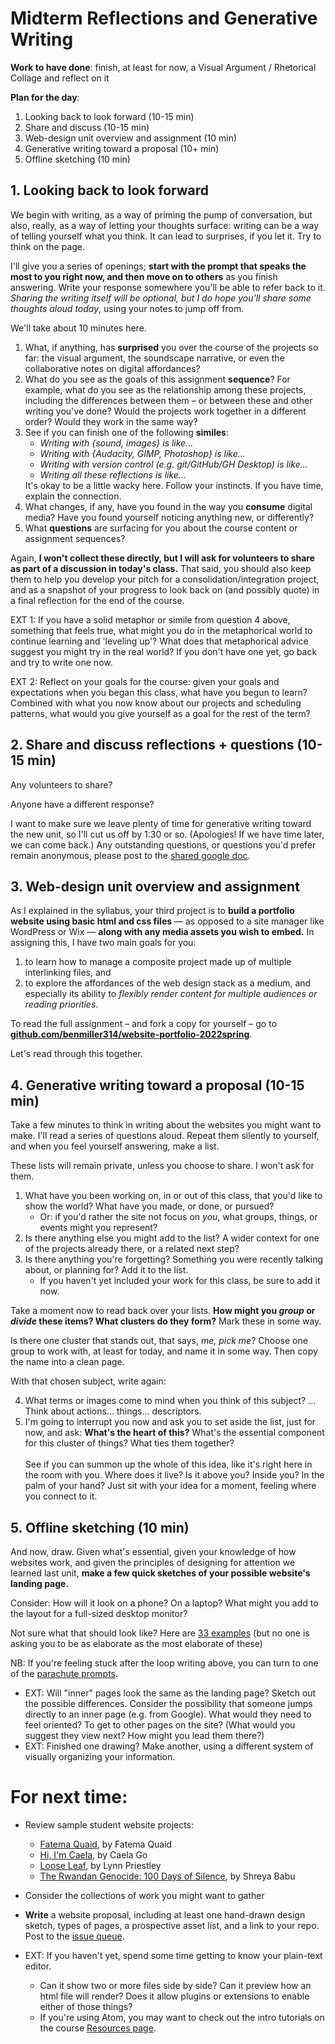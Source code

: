 
# Midterm Reflections and Generative Writing

**Work to have done**: finish, at least for now, a Visual Argument / Rhetorical Collage and reflect on it

**Plan for the day**:

1. Looking back to look forward (10-15 min)
2. Share and discuss (10-15 min)
3. Web-design unit overview and assignment (10 min)
4. Generative writing toward a proposal (10+ min)
5. Offline sketching (10 min)



## 1. Looking back to look forward

We begin with writing, as a way of priming the pump of conversation, but also, really, as a way of letting your thoughts surface: writing can be a way of telling yourself what you think. It can lead to surprises, if you let it. Try to think on the page.

I'll give you a series of openings; **start with the prompt that speaks the most to you right now, and then move on to others** as you finish answering. Write your response somewhere you'll be able to refer back to it. _Sharing the writing itself will be optional, but I do hope you'll share *some* thoughts aloud today_, using your notes to jump off from.

We'll take about 10 minutes here.

<ol class="spaced">
<li>What, if anything, has <strong>surprised</strong> you over the course of the projects so far: the visual argument, the soundscape narrative, or even the collaborative notes on digital affordances?</li>

<li>What do you see as the goals of this assignment <strong>sequence</strong>? For example, what do you see as the relationship among these projects, including the differences between them – or between these and other writing you've done? Would the projects work together in a different order? Would they work in the same way?</li>

<li>See if you can finish one of the following <strong>similes</strong>:<ul><li><em>Writing with {sound, images} is like...</em></li>
<li><em>Writing with {Audacity, GIMP, Photoshop} is like...</em></li>
<li><em>Writing with version control (e.g. git/GitHub/GH Desktop) is like...</em></li>
<li><em>Writing all these reflections is like...</em></li></ul> It's okay to be a little wacky here. Follow your instincts. If you have time, explain the connection.</li>

<li>What changes, if any, have you found in the way you <strong>consume</strong> digital media? Have you found yourself noticing anything new, or differently?</li>

<li>What <strong>questions</strong> are surfacing for you about the course content or assignment sequences?</li>

</ol>

<div class="alert alert-info">
Again, <strong>I won't collect these directly, but I will ask for volunteers to share as part of a discussion in today's class.</strong> That said, you should also keep them to help you develop your pitch for a consolidation/integration project, and as a snapshot of your progress to look back on (and possibly quote) in a final reflection for the end of the course.
</div>

EXT 1: If you have a solid metaphor or simile from question 4 above, something that feels true, what might you do in the metaphorical world to continue learning and 'leveling up'? What does that metaphorical advice suggest you might try in the real world? If you don't have one yet, go back and try to write one now.

EXT 2: Reflect on your goals for the course: given your goals and expectations when you began this class, what have you begun to learn? Combined with what you now know about our projects and scheduling patterns, what would you give yourself as a goal for the rest of the term?

<!--
<div class="alert alert-warning">To get credit for asynchronous participation,
<ul>
<li>Set yourself a 10 minute timer and do the writing above. Then – because GitHub's issue queues are not equipped for streaming media, alas – </li>
<li> <strong>Head into <a href="https://canvas.pitt.edu/courses/78948/assignments/527213">Canvas</a> to record a quick Flipgrid video</strong> about one piece of what the writing got you thinking about. <ul><li>Aim for more than 30 seconds, but less than 3 minutes, to simulate what we did in class.</li><li>Feel free to watch the class recording first, so you have the option of responding to what someone said there!</li><li>Any such videos will appear in the <a href="https://canvas.pitt.edu/courses/78948/assignments">Assignments section</a> under "Async video/sound contributions."</li></ul></li>
</ul></div>
 -->

## 2. Share and discuss reflections + questions (10-15 min)

Any volunteers to share?

Anyone have a different response?

<!-- Again, I'd really like to get everyone's voices in the room today.  -->
I want to make sure we leave plenty of time for generative writing toward the new unit, so I'll cut us off by 1:30 or so. (Apologies! If we have time later, we can come back.) Any outstanding questions, or questions you'd prefer remain anonymous, please post to the [shared google doc](http://bit.ly/cdm2022spring-notes).


## 3. Web-design unit overview and assignment

As I explained in the syllabus, your third project is to **build a portfolio website using basic html and css files** — as opposed to a site manager like WordPress or Wix — **along with any media assets you wish to embed.** In assigning this, I have two main goals for you:

1. to learn how to manage a composite project made up of multiple interlinking files, and
2. to explore the affordances of the web design stack as a medium, and especially its ability to _flexibly render content for multiple audiences or reading priorities_.

<div class="alert alert-success">
  To read the full assignment – and fork a copy for yourself – go to <strong><a href="https://github.com/benmiller314/website-portfolio-2022spring#project-3-website-portfolio">github.com/benmiller314/website-portfolio-2022spring</a></strong>.
</div>

Let's read through this together.

## 4. Generative writing toward a proposal (10-15 min)

Take a few minutes to think in writing about the websites you might want to make. I'll read a series of questions aloud. Repeat them silently to yourself, and when you feel yourself answering, make a list.

These lists will remain private, unless you choose to share. I won't ask for them.

1. What have you been working on, in or out of this class, that you'd like to show the world? What have you made, or done, or pursued?
    - Or: if you'd rather the site not focus on _you_, what groups, things, or events might you represent?
2. Is there anything else you might add to the list? A wider context for one of the projects already there, or a related next step?
3. Is there anything you're forgetting? Something you were recently talking about, or planning for? Add it to the list.
    - If you haven't yet included your work for this class, be sure to add it now.

Take a moment now to read back over your lists. **How might you _group_ or _divide_ these items? What clusters do they form?** Mark these in some way.

Is there one cluster that stands out, that says, _me, pick me_? Choose one group to work with, at least for today, and name it in some way. Then copy the name into a clean page.

With that chosen subject, write again:

4. What terms or images come to mind when you think of this subject? ... Think about actions... things... descriptors.
5. I'm going to interrupt you now and ask you to set aside the list, just for now, and ask: **What's the heart of this?** What's the essential component for this cluster of things? What ties them together? <br/><br/>See if you can summon up the whole of this idea, like it's right here in the room with you. Where does it live? Is it above you? Inside you? In the palm of your hand? Just sit with your idea for a moment, feeling where you connect to it.

## 5. Offline sketching (10 min)
<div class="alert alert-success">
<p>And now, draw. Given what's essential, given your knowledge of how websites work, and given the principles of designing for attention we learned last unit, <strong>make a few quick sketches of your possible website's landing page.</strong></p>

<p>Consider: How will it look on a phone? On a laptop? What might you add to the layout for a full-sized desktop monitor?</p>
</div>

Not sure what that should look like? Here are [33 examples](http://designbeep.com/2012/05/17/33-great-examples-of-web-design-sketches/) (but no one is asking you to be as elaborate as the most elaborate of these)

<div class="alert alert-info">
NB: If you're feeling stuck after the loop writing above, you can turn to one of the <a href="https://github.com/benmiller314/website-portfolio-2022spring#parachute-prompts">parachute prompts</a>.
</div>


* EXT: Will "inner" pages look the same as the landing page? Sketch out the possible differences. Consider the possibility that someone jumps directly to an inner page (e.g. from Google). What would they need to feel oriented? To get to other pages on the site? (What would you suggest they view next? How might you lead them there?)
* EXT: Finished one drawing? Make another, using a different system of visually organizing your information.



# For next time:

* Review sample student website projects:
  - [Fatema Quaid](https://fatemaquaid987.github.io/website/index.html), by Fatema Quaid
  - [Hi, I'm Caela](https://cmgo412.github.io/website-portfolio-2021spring/), by Caela Go
  - [Loose Leaf](https://cap-alt-delete.github.io/website-portfolio-2021spring/), by Lynn Priestley
  - [The Rwandan Genocide: 100 Days of Silence](https://shreyababu.github.io/website-portfolio-2020fall), by Shreya Babu
* Consider the collections of work you might want to gather
* **Write** a website proposal, including at least one hand-drawn design sketch, types of pages, a prospective asset list, and a link to your repo. Post to the <a href="{{site.github.issues_url}}">issue queue</a>.



* EXT: If you haven't yet, spend some time getting to know your plain-text editor.
  - Can it show two or more files side by side? Can it preview how an html file will render? Does it allow plugins or extensions to enable either of those things?
  - If you're using Atom, you may want to check out the intro tutorials on the course [Resources page]({{site.github_url}}/resources#web-design:~:text=good%20tutorials%20on%20working%20with%20Atom).
